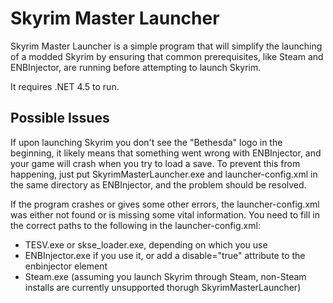 Skyrim Master Launcher
======================

Skyrim Master Launcher is a simple program that will simplify the launching of a modded Skyrim by ensuring that common prerequisites, like Steam and ENBInjector, are running before attempting to launch Skyrim.

It requires .NET 4.5 to run.

Possible Issues
---------------

If upon launching Skyrim you don't see the "Bethesda" logo in the
beginning, it likely means that something went wrong with
ENBInjector, and your game will crash when you try to load a save.
To prevent this from happening, just put SkyrimMasterLauncher.exe
and launcher-config.xml in the same directory as ENBInjector, and
the problem should be resolved.

If the program crashes or gives some other errors, the launcher-config.xml was either not found or is missing some vital information.  You need to fill in the correct paths to the following in the launcher-config.xml:
- TESV.exe or skse_loader.exe, depending on which you use
- ENBInjector.exe if you use it, or add a disable="true" attribute to the enbinjector element
- Steam.exe (assuming you launch Skyrim through Steam, non-Steam installs are currently unsupported thorugh SkyrimMasterLauncher)
